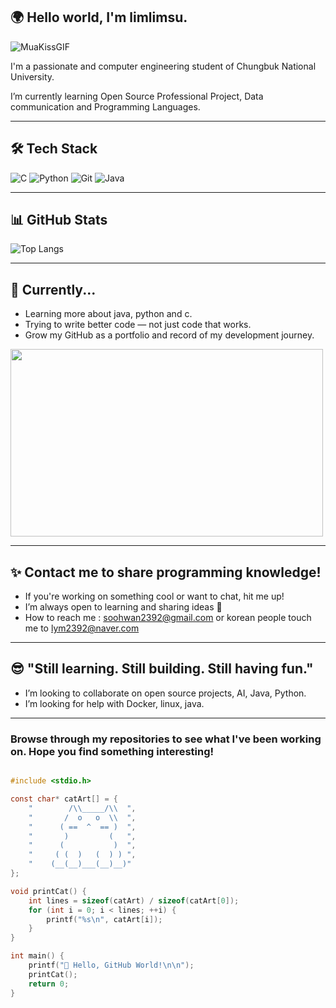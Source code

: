 ## 🌍 Hello world, I'm limlimsu.

![MuaKissGIF](https://github.com/user-attachments/assets/af6e90c7-e0c4-417b-8731-2f1d41b0bf48)

I'm a passionate and  computer engineering student of Chungbuk National University.

I’m currently learning Open Source Professional Project, Data communication and Programming Languages. 

---

## 🛠 Tech Stack

![C](https://img.shields.io/badge/C-Basics-informational?logo=c)
![Python](https://img.shields.io/badge/Python-Learning-yellow?logo=python)
![Git](https://img.shields.io/badge/Git-Always%20Committing-orange?logo=git)
![Java](https://img.shields.io/badge/Java-Object%20Oriented-informational?logo=java)

---

## 📊 GitHub Stats

![Top Langs](https://github-readme-stats.vercel.app/api/top-langs/?username=limlimsu&layout=compact&langs_count=8&theme=github_dark)

---

## 🌱 Currently...

- Learning more about java, python and c.
- Trying to write better code — not just code that works.
- Grow my GitHub as a portfolio and record of my development journey.

<img src ="https://media.giphy.com/media/JIX9t2j0ZTN9S/giphy.gif" width="500" height="300"/>
  
---

## ✨ Contact me to share programming knowledge!

- If you're working on something cool or want to chat, hit me up!  
- I’m always open to learning and sharing ideas 💬
- How to reach me : soohwan2392@gmail.com or korean people touch me to lym2392@naver.com

---

## 😎 "Still learning. Still building. Still having fun."
 
-  I’m looking to collaborate on open source projects, AI, Java, Python.
-  I’m looking for help with Docker, linux, java.

---

### Browse through my repositories to see what I've been working on. Hope you find something interesting!

```c

#include <stdio.h>

const char* catArt[] = {
    "        /\\_____/\\  ",
    "       /  o   o  \\  ",
    "      ( ==  ^  == )  ",
    "       )         (   ",
    "      (           )  ",
    "     ( (  )   (  ) ) ",
    "    (__(__)___(__)__)"
};

void printCat() {
    int lines = sizeof(catArt) / sizeof(catArt[0]);
    for (int i = 0; i < lines; ++i) {
        printf("%s\n", catArt[i]);
    }
}

int main() {
    printf("🐾 Hello, GitHub World!\n\n");
    printCat();
    return 0;
}
